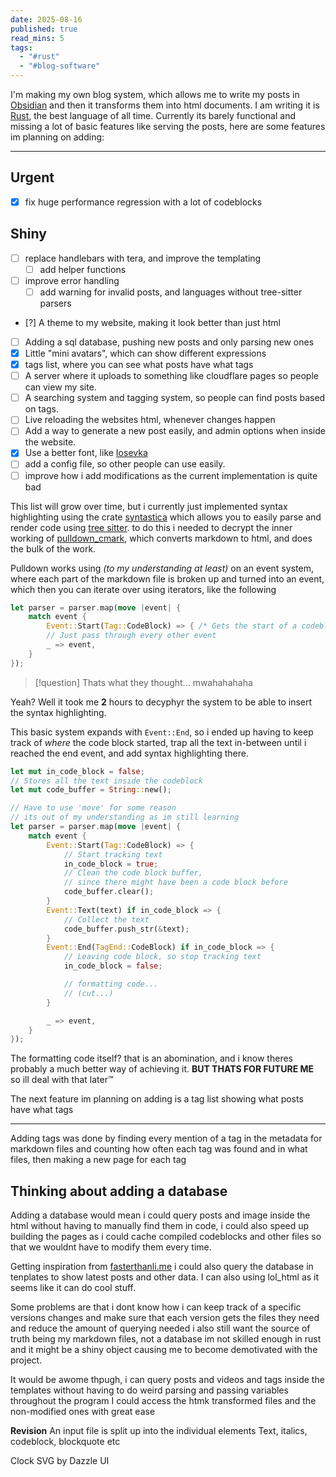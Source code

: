 ```yaml
---
date: 2025-08-16
published: true
read_mins: 5
tags:
  - "#rust"
  - "#blog-software"
---
```


I'm making my own blog system, which allows me to write my posts in [Obsidian](https://obsidian.md) and then it transforms them into html documents. I am writing it is [Rust](https://www.rust-lang.org/), the best language of all time. Currently its barely functional and missing a lot of basic features like serving the posts, here are some features im planning on adding:

---

## Urgent

- [x] fix huge performance regression with a lot of codeblocks

## Shiny

- [ ] replace handlebars with tera, and improve the templating
  - [ ] add helper functions
- [ ] improve error handling
  - [ ] add warning for invalid posts, and languages without tree-sitter parsers
- [?] A theme to my website, making it look better than just html
- [ ] Adding a sql database, pushing new posts and only parsing new ones
- [x] Little "mini avatars", which can show different expressions
- [x] tags list, where you can see what posts have what tags
- [ ] A server where it uploads to something like cloudflare pages so people can view my site.
- [ ] A searching system and tagging system, so people can find posts based on tags.
- [ ] Live reloading the websites html, whenever changes happen
- [ ] Add a way to generate a new post easily, and admin options when inside the website.
- [x] Use a better font, like [Iosevka](https://github.com/be5invis/Iosevka)
- [ ] add a config file, so other people can use easily.
- [ ] improve how i add modifications as the current implementation is quite bad

This list will grow over time, but i currently just implemented syntax highlighting using the crate [syntastica](https://crates.io/crates/syntastica) which allows you to easily parse and render code using [tree sitter](https://tree-sitter.github.io/tree-sitter/). to do this i needed to decrypt the inner working of [pulldown_cmark](https://crates.io/crates/pulldown_cmark), which converts markdown to html, and does the bulk of the work.

Pulldown works using _(to my understanding at least)_ on an event system, where each part of the markdown file is broken up and turned into an event, which then you can iterate over using iterators, like the following

```rust
let parser = parser.map(move |event| {
	match event {
		Event::Start(Tag::CodeBlock) => { /* Gets the start of a codeblock */ }
		// Just pass through every other event
		_ => event,
	}
});
```

> [!question]
> Thats what they thought... mwahahahaha

Yeah? Well it took me **2** hours to decyphyr the system to be able to insert the syntax highlighting.

This basic system expands with `Event::End`, so i ended up having to keep track of _where_ the code block started, trap all the text in-between until i reached the end event, and add syntax highlighting there.

```rust
let mut in_code_block = false;
// Stores all the text inside the codeblock
let mut code_buffer = String::new();

// Have to use 'move' for some reason
// its out of my understanding as im still learning
let parser = parser.map(move |event| {
	match event {
		Event::Start(Tag::CodeBlock) => {
			// Start tracking text
			in_code_block = true;
			// Clean the code block buffer,
			// since there might have been a code block before
			code_buffer.clear();
		}
		Event::Text(text) if in_code_block => {
			// Collect the text
			code_buffer.push_str(&text);
		}
		Event::End(TagEnd::CodeBlock) if in_code_block => {
			// Leaving code block, so stop tracking text
			in_code_block = false;

			// formatting code...
			// (cut...)
		}

		_ => event,
	}
});
```

The formatting code itself? that is an abomination, and i know theres probably a much better way of achieving it. **BUT THATS FOR FUTURE ME** so ill deal with that later™

The next feature im planning on adding is a tag list showing what posts have what tags

---

Adding tags was done by finding every mention of a tag in the metadata for markdown files and counting how often each tag was found and in what files, then making a new page for each tag

## Thinking about adding a database
Adding a database would mean i could query posts and image inside the html without having to manually find them in code, i could also speed up building the pages as i could cache compiled codeblocks and other files so that we wouldnt have to modify them every time.

Getting inspiration from [fasterthanli.me](https://fasterthanli.me) i could also query the database in tenplates to show latest posts and other data.
I can also using lol_html as it seems like it can do cool stuff.

Some problems are that i dont know how i can keep track of a specific versions changes and make sure that each version gets the files they need and reduce the amount of querying needed
i also still want the source of truth being my markdown files, not a database
im not skilled enough in rust and it might be a shiny object causing me to become demotivated with the project.

It would be awome thpugh, i can query posts and videos and tags inside the templates without having to do weird parsing and passing variables throughout the program
I could access the htmk transformed files and the non-modified ones with great ease

**Revision**
An input file is split up into the individual elements
Text, italics, codeblock, blockquote etc


Clock SVG by Dazzle UI

